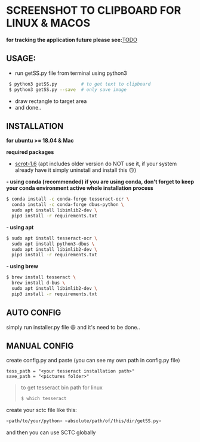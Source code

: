 # SCREENSHOT TO CLIPBOARD FOR LINUX & MACOS

**for tracking the application future please see:**[TODO](TODO.md)

## USAGE:

- run getSS.py file from terminal using python3

```sh
 $ python3 getSS.py         # to get text to clipboard
 $ python3 getSS.py --save  # only save image
```

- draw rectangle to target area
- and done..

## INSTALLATION

**for ubuntu >= 18.04 & Mac**

**required packages**

- [scrot-1.6](https://github.com/resurrecting-open-source-projects/scrot) (apt includes older version do NOT use it, if your system already have it simply uninstall and install this 🙃)


**- using conda (recommended)**
**if you are using conda, don't forget to keep your conda environment active whole installation process**

```sh
$ conda install -c conda-forge tesseract-ocr \
  conda install -c conda-forge dbus-python \
  sudo apt install libimlib2-dev \
  pip3 install -r requirements.txt
```

**- using apt**

```sh
$ sudo apt install tesseract-ocr \
  sudo apt install python3-dbus \
  sudo apt install libimlib2-dev \
  pip3 install -r requirements.txt
```

**- using brew**

```sh
$ brew install tesseract \
  brew install d-bus \
  sudo apt install libimlib2-dev \
  pip3 install -r requirements.txt
```
## AUTO CONFIG
simply run installer.py file 😃 and it's need to be done..

## MANUAL CONFIG
create config.py and paste (you can see my own path in config.py file)

```
tess_path = "<your tesseract installation path>"
save_path = "<pictures folder>"

```

> to get tesseract bin path for linux
>
> ```sh
> $ which tesseract
> ```

create your sctc file like this:

```sh
<path/to/your/python> <absolute/path/of/this/dir/getSS.py>
```

and then you can use SCTC globally




